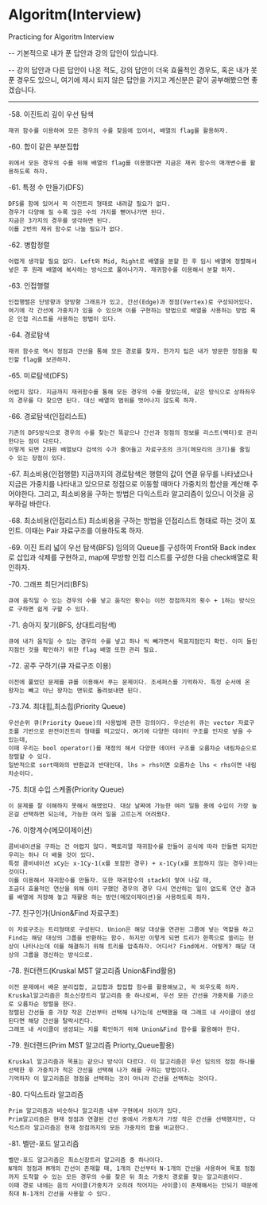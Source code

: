 # Algoritm(Interview)
 Practicing for Algoritm Interview

-- 기본적으로 내가 푼 답안과 강의 답안이 있습니다.

-- 강의 답안과 다른 답안이 나온 적도, 강의 답안이 더욱 효율적인 경우도, 혹은 내가 못 푼 경우도 있으니, 여기에 제시 되지 않은 답안을 가지고 계신분은 같이 공부해봤으면 좋겠습니다.

-------------------------------------------------------------------------------


-58. 이진트리 깊이 우선 탐색

    재귀 함수를 이용하여 모든 경우의 수를 찾음에 있어서, 배열의 flag를 활용하자.


-60. 합이 같은 부분집합

    위에서 모든 경우의 수를 위해 배열의 flag를 이용했다면 지금은 재귀 함수의 매개변수를 활용하도록 하자.

-61. 특정 수 만들기(DFS)

    DFS를 함에 있어서 꼭 이진트리 형태로 내려갈 필요가 없다.
    경우가 다양해 질 수록 많은 수의 가지를 뻗어나가면 된다.
    지금은 3가지의 경우를 생각하면 된다.
    이를 2번의 재귀 함수로 나눌 필요가 없다.
   
-62. 병합정렬

    어렵게 생각할 필요 없다. Left와 Mid, Right로 배열을 분할 한 후 임시 배열에 정렬해서 넣은 후 원래 배열에 복사하는 방식으로 풀어나가자. 재귀함수를 이용해서 분할 하자.

-63. 인접행렬

    인접행렬은 단방향과 양방향 그래프가 있고, 간선(Edge)과 정점(Vertex)로 구성되어있다. 
    여기에 각 간선에 가중치가 있을 수 있으며 이를 구현하는 방법으로 배열을 사용하는 방법 혹은 인접 리스트를 사용하는 방법이 있다.

-64. 경로탐색

    재귀 함수로 역시 정점과 간선을 통해 모든 경로를 찾자. 한가지 팁은 내가 방문한 정점을 확인할 flag를 보관하자.
    
-65. 미로탐색(DFS)

    어렵지 않다. 지금까지 재귀함수를 통해 모든 경우의 수를 찾았는데, 같은 방식으로 상하좌우의 경우를 다 찾으면 된다. 대신 배열의 범위를 벗어나지 않도록 하자.

-66. 경로탐색(인접리스트)

    기존의 DFS방식으로 경우의 수를 찾는건 똑같으나 간선과 정점의 정보를 리스트(백터)로 관리한다는 점이 다르다. 
    이렇게 되면 2차원 배열보다 검색의 수가 줄어들고 자료구조의 크기(메모리의 크기)를 줄일 수 있는 장점이 있다.

-67. 최소비용(인접행렬)
    지금까지의 경로탐색은 행렬의 값이 연결 유무를 나타냈으나 지금은 가중치를 나타내고 있으므로 정점으로 이동할 때마다 가중치의 합산을 계산해 주어야한다.
    그리고, 최소비용을 구하는 방법은 다익스트라 알고리즘이 있으니 이것을 공부하길 바란다.

-68. 최소비용(인접리스트)
    최소비용을 구하는 방법을 인접리스트 형태로 하는 것이 포인트. 이때는 Pair 자료구조를 이용하도록 하자.
    
-69. 이진 트리 넓이 우선 탐색(BFS)
    임의의 Queue를 구성하여 Front와 Back index로 삽입과 삭제를 구현하고, map에 무방향 인접 리스트를 구성한 다음 check배열로 확인하자.
    
-70. 그래프 최단거리(BFS)

    큐에 움직일 수 있는 경우의 수를 넣고 움직인 횟수는 이전 정점까지의 횟수 + 1하는 방식으로 구하면 쉽게 구할 수 있다.
   
-71. 송아지 찾기(BFS, 상대트리탐색)

    큐에 내가 움직일 수 있는 경우의 수를 넣고 하나 씩 빼가면서 목표지점인지 확인. 이미 들린 지점인 것을 확인하기 위한 flag 배열 또한 관리 필요.

-72. 공주 구하기(큐 자료구조 이용)

    이전에 풀었던 문제를 큐를 이용해서 푸는 문제이다. 조세퍼스를 기억하자. 특정 순서에 온 왕자는 빼고 아닌 왕자는 맨뒤로 돌려보내면 된다.
    
-73.74. 최대힙,최소힙(Priority Queue)

    우선순위 큐(Priority Queue)의 사용법에 관한 강의이다. 우선순위 큐는 vector 자료구조를 기반으로 완전이진트리 형태를 띄고있다. 여기에 다양한 데이터 구조를 인자로 넣을 수 있는데, 
    이때 우리는 bool operator()를 재정의 해서 다양한 데이터 구조를 오름차순 내림차순으로 정렬할 수 있다. 
    일반적으로 sort때와의 반환값과 반대인데, lhs > rhs이면 오름차순 lhs < rhs이면 내림차순이다. 

-75. 최대 수입 스케줄(Priority Queue)

    이 문제를 잘 이해하지 못해서 해맸었다. 대상 날짜에 가능한 여러 일들 중에 수입이 가장 높은걸 선택하면 되는데, 가능한 여러 일을 고르는게 어려웠다.
    
-76. 이항계수(메모이제이션)

    콤비네이션을 구하는 건 어렵지 않다. 팩토리얼 재귀함수를 만들어 공식에 따라 만들면 되지만 우리는 하나 더 배울 것이 있다.
    특정 콤비네이션 xCy는 x-1Cy-1(x를 포함한 경우) + x-1Cy(x를 포함하지 않는 경우)라는 것이다. 
    이를 이용해서 재귀함수를 만들자. 또한 재귀함수의 stack이 쌓여 나갈 때, 
    조금더 효율적인 연산을 위해 이미 구했던 경우의 경우 다시 연산하는 일이 없도록 연산 결과를 배열에 저장해 놓고 재활용 하는 방안(메모이제이션)을 사용하도록 하자.

-77. 친구인가(Union&Find 자료구조)

    이 자료구조는 트리형태로 구성된다. Union은 해당 대상을 연관된 그룹에 넣는 역할을 하고 Find는 해당 대상의 그룹을 반환하는 함수. 하지만 이렇게 되면 트리가 한쪽으로 쏠리는 현상이 나타나는데 이를 해결하기 위해 트리를 압축하자. 어디서? Find에서. 어떻게? 해당 대상의 그룹을 갱신하는 방식으로.
    
-78. 원더랜드(Kruskal MST 알고리즘 Union&Find활용)

    이전 문제에서 배운 분리집합, 교집합과 합집합 함수를 활용해보고, 꼭 외우도록 하자.
    Kruskal알고리즘은 최소신장트리 알고리즘 중 하나로써, 우선 모든 간선을 가중치를 기준으로 오름차순 정렬을 한다. 
    정렬된 간선들 중 가장 작은 간선부터 선택해 나가는데 선택했을 때 그래프 내 사이클이 생성된다면 해당 간선을 탈락시킨다. 
    그래프 내 사이클이 생성되는 지를 확인하기 위해 Union&Find 함수를 활용해야 한다.
    
-79. 원더랜드(Prim MST 알고리즘 Priorty_Queue활용)

    Kruskal 알고리즘과 목표는 같으나 방식이 다르다. 이 알고리즘은 우선 임의의 정점 하나를 선택한 후 가중치가 적은 간선을 선택해 나가 해를 구하는 방법이다.
    기억하자 이 알고리즘은 정점을 선택하는 것이 아니라 간선을 선택하는 것이다.
    
-80. 다익스트라 알고리즘

    Prim 알고리즘과 비슷하나 알고리즘 내부 구현에서 차이가 있다. 
    Prim알고리즘은 현재 정점과 연결된 간선 중에서 가중치가 가장 작은 간선을 선택했지만, 다익스트라 알고리즘은 현재 정점까지의 모든 가중치의 합을 비교한다.
    
-81. 벨만-포드 알고리즘

    벨만-포드 알고리즘은 최소신장트리 알고리즘 중 하나이다.
    N개의 정점과 M개의 간선이 존재할 때, 1개의 간선부터 N-1개의 간선을 사용하여 목표 정점까지 도착할 수 있는 모든 경우의 수를 찾은 뒤 최소 가중치 경로를 찾는 알고리즘이다.
    이때 경로 내에는 음의 사이클(가중치가 오히려 적어지는 사이클)이 존재해서는 안되기 때문에 최대 N-1개의 간선을 사용할 수 있다.
